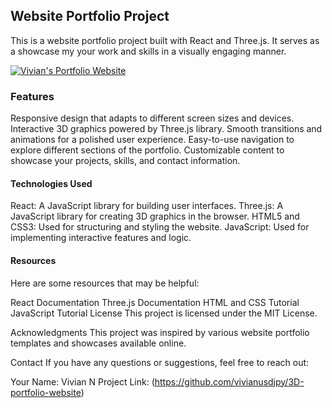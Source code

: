 ## Website Portfolio Project
This is a website portfolio project built with React and Three.js. It serves as a showcase my your work and skills in a visually engaging manner.

[![Vivian's Portfolio Website](https://example.com/video-thumbnail.jpg)](https://example.com/video-url)

### Features
Responsive design that adapts to different screen sizes and devices.
Interactive 3D graphics powered by Three.js library.
Smooth transitions and animations for a polished user experience.
Easy-to-use navigation to explore different sections of the portfolio.
Customizable content to showcase your projects, skills, and contact information.

#### Technologies Used
React: A JavaScript library for building user interfaces.
Three.js: A JavaScript library for creating 3D graphics in the browser.
HTML5 and CSS3: Used for structuring and styling the website.
JavaScript: Used for implementing interactive features and logic.

#### Resources
Here are some resources that may be helpful:

React Documentation
Three.js Documentation
HTML and CSS Tutorial
JavaScript Tutorial
License
This project is licensed under the MIT License.

Acknowledgments
This project was inspired by various website portfolio templates and showcases available online.

Contact
If you have any questions or suggestions, feel free to reach out:

Your Name: Vivian N
Project Link: (https://github.com/vivianusdjpy/3D-portfolio-website)
